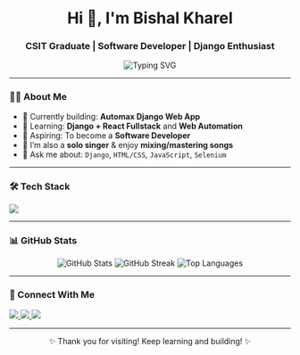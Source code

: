 <h1 align="center">Hi 👋, I'm Bishal Kharel</h1>
<h3 align="center">CSIT Graduate | Software Developer | Django Enthusiast</h3>

<p align="center">
  <img src="https://readme-typing-svg.demolab.com?font=Fira+Code&duration=2500&pause=1000&color=00F9FF&center=true&vCenter=true&width=435&lines=Backend+Web+Developer;Django+Developer;CSIT+Graduate+%7C+Nepal;Lifelong+Learner+%F0%9F%8C%9F" alt="Typing SVG" />
</p>

---

### 🧑‍💻 About Me

- 🔭 Currently building: **Automax Django Web App**
- 🌱 Learning: **Django + React Fullstack** and **Web Automation**
- 🎯 Aspiring: To become a **Software Developer**
- 🎵 I’m also a **solo singer** & enjoy **mixing/mastering songs**
- 💬 Ask me about: `Django`, `HTML/CSS`, `JavaScript`, `Selenium`

---

### 🛠️ Tech Stack

<p align="left">
  <img src="https://skillicons.dev/icons?i=html,css,js,python,django,git,github,react,mysql" />
</p>

---

### 📊 GitHub Stats

<p align="center">
  <img src="https://github-readme-stats.vercel.app/api?username=Bishal-Kharel&show_icons=true&theme=tokyonight" alt="GitHub Stats" />
  <img src="https://github-readme-streak-stats.herokuapp.com/?user=Bishal-Kharel&theme=tokyonight" alt="GitHub Streak" />
  <img src="https://github-readme-stats.vercel.app/api/top-langs/?username=Bishal-Kharel&layout=compact&theme=tokyonight" alt="Top Languages" />
</p>

---

### 🔗 Connect With Me

<p align="left">
  <a href="https://www.linkedin.com/in/bishal-kharel-18a2221b5/" target="_blank">
    <img src="https://img.shields.io/badge/LinkedIn-blue?logo=linkedin&style=for-the-badge" />
  </a>
  <a href="mailto:bishalkharel9842@gmail.com">
    <img src="https://img.shields.io/badge/Email-D14836?logo=gmail&style=for-the-badge&logoColor=white" />
  </a>
  <a href="https://www.youtube.com/@bishalkharel7852" target="_blank">
    <img src="https://img.shields.io/badge/YouTube-FF0000?logo=youtube&style=for-the-badge&logoColor=white" />
  </a>
</p>

---

<p align="center">✨ Thank you for visiting! Keep learning and building! ✨</p>
